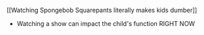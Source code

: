 [[Watching Spongebob Squarepants literally makes kids dumber]]
- Watching a show can impact the child's function RIGHT NOW